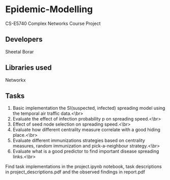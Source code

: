 # Epidemic-Modelling
CS-E5740 Complex Networks Course Project

## Developers
Sheetal Borar

## Libraries used
Networkx

## Tasks
1. Basic implementation the SI(suspected, infected) spreading model using the temporal air traffic data.<\br>
2. Evaluate the effect of infection probability p on spreading speed.<\br>
3. Effect of seed node selection on spreading speed.<\br>
4. Evaluate how different centrality measure correlate with a good hiding place.<\br>
5. Evaluate different immunizations strategies based on centrality measures, random immunization and pick-a-neighbour strategy.<\br>
6. Evaluate what is a good predictor to find important disease spreading links.<\br>

Find task implementations in the project.ipynb notebook, task descriptions in project_descriptions.pdf and the observed findings in report.pdf

